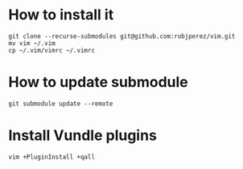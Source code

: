# How to install it

```
git clone --recurse-submodules git@github.com:robjperez/vim.git
mv vim ~/.vim
cp ~/.vim/vimrc ~/.vimrc
```

# How to update submodule
```
git submodule update --remote
```

# Install Vundle plugins
```
vim +PluginInstall +qall
```
